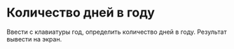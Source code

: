 # Количество дней в году
Ввести с клавиатуры год, определить количество дней в году. Результат вывести на экран.